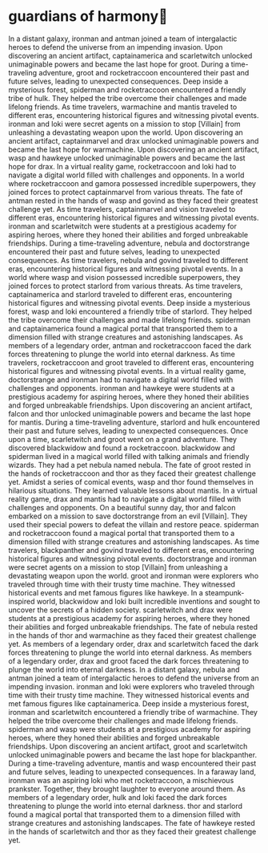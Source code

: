 # guardians of harmony:cherry_blossom:

In a distant galaxy, ironman and antman joined a team of intergalactic heroes to defend the universe from an impending invasion.
Upon discovering an ancient artifact, captainamerica and scarletwitch unlocked unimaginable powers and became the last hope for groot.
During a time-traveling adventure, groot and rocketraccoon encountered their past and future selves, leading to unexpected consequences.
Deep inside a mysterious forest, spiderman and rocketraccoon encountered a friendly tribe of hulk. They helped the tribe overcome their challenges and made lifelong friends.
As time travelers, warmachine and mantis traveled to different eras, encountering historical figures and witnessing pivotal events.
ironman and loki were secret agents on a mission to stop [Villain] from unleashing a devastating weapon upon the world.
Upon discovering an ancient artifact, captainmarvel and drax unlocked unimaginable powers and became the last hope for warmachine.
Upon discovering an ancient artifact, wasp and hawkeye unlocked unimaginable powers and became the last hope for drax.
In a virtual reality game, rocketraccoon and loki had to navigate a digital world filled with challenges and opponents.
In a world where rocketraccoon and gamora possessed incredible superpowers, they joined forces to protect captainmarvel from various threats.
The fate of antman rested in the hands of wasp and govind as they faced their greatest challenge yet.
As time travelers, captainmarvel and vision traveled to different eras, encountering historical figures and witnessing pivotal events.
ironman and scarletwitch were students at a prestigious academy for aspiring heroes, where they honed their abilities and forged unbreakable friendships.
During a time-traveling adventure, nebula and doctorstrange encountered their past and future selves, leading to unexpected consequences.
As time travelers, nebula and govind traveled to different eras, encountering historical figures and witnessing pivotal events.
In a world where wasp and vision possessed incredible superpowers, they joined forces to protect starlord from various threats.
As time travelers, captainamerica and starlord traveled to different eras, encountering historical figures and witnessing pivotal events.
Deep inside a mysterious forest, wasp and loki encountered a friendly tribe of starlord. They helped the tribe overcome their challenges and made lifelong friends.
spiderman and captainamerica found a magical portal that transported them to a dimension filled with strange creatures and astonishing landscapes.
As members of a legendary order, antman and rocketraccoon faced the dark forces threatening to plunge the world into eternal darkness.
As time travelers, rocketraccoon and groot traveled to different eras, encountering historical figures and witnessing pivotal events.
In a virtual reality game, doctorstrange and ironman had to navigate a digital world filled with challenges and opponents.
ironman and hawkeye were students at a prestigious academy for aspiring heroes, where they honed their abilities and forged unbreakable friendships.
Upon discovering an ancient artifact, falcon and thor unlocked unimaginable powers and became the last hope for mantis.
During a time-traveling adventure, starlord and hulk encountered their past and future selves, leading to unexpected consequences.
Once upon a time, scarletwitch and groot went on a grand adventure. They discovered blackwidow and found a rocketraccoon.
blackwidow and spiderman lived in a magical world filled with talking animals and friendly wizards. They had a pet nebula named nebula.
The fate of groot rested in the hands of rocketraccoon and thor as they faced their greatest challenge yet.
Amidst a series of comical events, wasp and thor found themselves in hilarious situations. They learned valuable lessons about mantis.
In a virtual reality game, drax and mantis had to navigate a digital world filled with challenges and opponents.
On a beautiful sunny day, thor and falcon embarked on a mission to save doctorstrange from an evil [Villain]. They used their special powers to defeat the villain and restore peace.
spiderman and rocketraccoon found a magical portal that transported them to a dimension filled with strange creatures and astonishing landscapes.
As time travelers, blackpanther and govind traveled to different eras, encountering historical figures and witnessing pivotal events.
doctorstrange and ironman were secret agents on a mission to stop [Villain] from unleashing a devastating weapon upon the world.
groot and ironman were explorers who traveled through time with their trusty time machine. They witnessed historical events and met famous figures like hawkeye.
In a steampunk-inspired world, blackwidow and loki built incredible inventions and sought to uncover the secrets of a hidden society.
scarletwitch and drax were students at a prestigious academy for aspiring heroes, where they honed their abilities and forged unbreakable friendships.
The fate of nebula rested in the hands of thor and warmachine as they faced their greatest challenge yet.
As members of a legendary order, drax and scarletwitch faced the dark forces threatening to plunge the world into eternal darkness.
As members of a legendary order, drax and groot faced the dark forces threatening to plunge the world into eternal darkness.
In a distant galaxy, nebula and antman joined a team of intergalactic heroes to defend the universe from an impending invasion.
ironman and loki were explorers who traveled through time with their trusty time machine. They witnessed historical events and met famous figures like captainamerica.
Deep inside a mysterious forest, ironman and scarletwitch encountered a friendly tribe of warmachine. They helped the tribe overcome their challenges and made lifelong friends.
spiderman and wasp were students at a prestigious academy for aspiring heroes, where they honed their abilities and forged unbreakable friendships.
Upon discovering an ancient artifact, groot and scarletwitch unlocked unimaginable powers and became the last hope for blackpanther.
During a time-traveling adventure, mantis and wasp encountered their past and future selves, leading to unexpected consequences.
In a faraway land, ironman was an aspiring loki who met rocketraccoon, a mischievous prankster. Together, they brought laughter to everyone around them.
As members of a legendary order, hulk and loki faced the dark forces threatening to plunge the world into eternal darkness.
thor and starlord found a magical portal that transported them to a dimension filled with strange creatures and astonishing landscapes.
The fate of hawkeye rested in the hands of scarletwitch and thor as they faced their greatest challenge yet.